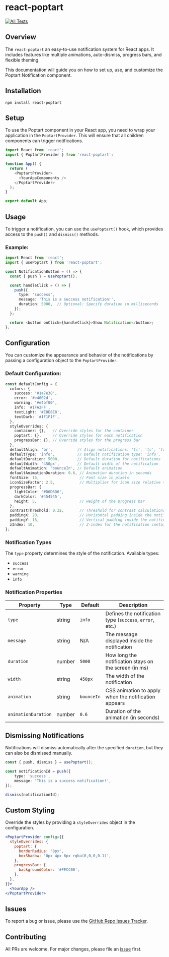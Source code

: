 # react-poptart

[![All Tests](https://github.com/designly1/react-poptart/actions/workflows/alltests.yml/badge.svg)](https://github.com/designly1/react-poptart/actions/workflows/alltests.yml)

## Overview

The `react-poptart` an easy-to-use notification system for React apps. It includes features like multiple animations, auto-dismiss, progress bars, and flexible theming.

This documentation will guide you on how to set up, use, and customize the Poptart Notification component.

## Installation

`npm install react-poptart`

## Setup

To use the Poptart component in your React app, you need to wrap your application in the `PoptartProvider`. This will ensure that all children components can trigger notifications.

```ts
import React from 'react';
import { PoptartProvider } from 'react-poptart';

function App() {
  return (
    <PoptartProvider>
      <YourAppComponents />
    </PoptartProvider>
  );
}

export default App;
```

## Usage

To trigger a notification, you can use the `usePoptart()` hook, which provides access to the `push()` and `dismiss()` methods.

### Example:

```ts
import React from 'react';
import { usePoptart } from 'react-poptart';

const NotificationButton = () => {
  const { push } = usePoptart();

  const handleClick = () => {
    push({
      type: 'success',
      message: 'This is a success notification!',
      duration: 5000,  // Optional: Specify duration in milliseconds
    });
  };

  return <button onClick={handleClick}>Show Notification</button>;
};
```

## Configuration

You can customize the appearance and behavior of the notifications by passing a configuration object to the `PoptartProvider`.

### Default Configuration:

```ts
const defaultConfig = {
  colors: {
    success: '#1a7e38',
    error: '#e4002d',
    warning: '#e4bf00',
    info: '#1FA2FF',
    textLight: '#E8E8E8',
    textDark: '#1F1F1F',
  },
  styleOverrides: {
    container: {},   // Override styles for the container
    poptart: {},     // Override styles for each notification
    progressBar: {}, // Override styles for the progress bar
  },
  defaultAlign: 'br',           // Align notifications: 'tl', 'tc', 'tr', 'bl', 'bc', 'br'
  defaultType: 'info',          // Default notification type: 'info', 'success', 'error', 'warning'
  defaultDuration: 5000,        // Default duration for notifications
  defaultWidth: '450px',        // Default width of the notification
  defaultAnimation: 'bounceIn', // Default animation
  defaultAnimationDuration: 0.6, // Animation duration in seconds
  fontSize: 16,                  // Font size in pixels
  iconSizeFactor: 2.5,           // Multiplier for icon size relative to font size
  progressBar: {
    lightColor: '#D6D6D6',
    darkColor: '#454545',
    height: 5,                   // Height of the progress bar
  },
  contrastThreshold: 0.32,       // Threshold for contrast calculations
  paddingX: 20,                  // Horizontal padding inside the notification
  paddingY: 16,                  // Vertical padding inside the notification
  zIndex: 10,                    // Z-index for the notification container
};
```

### Notification Types

The `type` property determines the style of the notification. Available types:

- `success`
- `error`
- `warning`
- `info`

### Notification Properties

| Property            | Type   | Default    | Description                                              |
| ------------------- | ------ | ---------- | -------------------------------------------------------- |
| `type`              | string | `info`     | Defines the notification type (`success`, `error`, etc.) |
| `message`           | string | N/A        | The message displayed inside the notification            |
| `duration`          | number | `5000`     | How long the notification stays on the screen (in ms)    |
| `width`             | string | `450px`    | The width of the notification                            |
| `animation`         | string | `bounceIn` | CSS animation to apply when the notification appears     |
| `animationDuration` | number | `0.6`      | Duration of the animation (in seconds)                   |

## Dismissing Notifications

Notifications will dismiss automatically after the specified `duration`, but they can also be dismissed manually.

```ts
const { push, dismiss } = usePoptart();

const notificationId = push({
    type: 'success',
    message: 'This is a success notification!',
});

dismiss(notificationId);
```

## Custom Styling

Override the styles by providing a `styleOverrides` object in the configuration.

```jsx
<PoptartProvider config={{
  styleOverrides: {
    poptart: {
      borderRadius: '8px',
      boxShadow: '0px 4px 6px rgba(0,0,0,0.1)',
    },
    progressBar: {
      backgroundColor: '#FFCC00',
    },
  },
}}>
  <YourApp />
</PoptartProvider>
```

## Issues

To report a bug or issue, please use the [GitHub Repo Issues Tracker](https://github.com/designly1/react-poptart/issues).

## Contributing

All PRs are welcome. For major changes, please file an [issue](https://github.com/designly1/react-poptart/issues) first.
